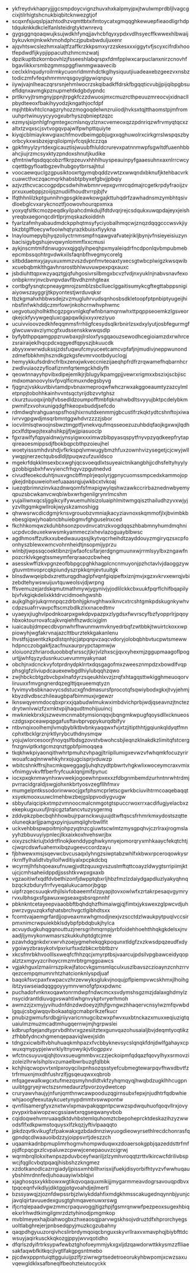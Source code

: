* ykfreydvkhapryjjjgcsmpdoycvignzhuvxhxkalpmyjpxjtwulwmprdbljlvagcgcixjtilrhigtshcnukbiqbitcknwezgtjof
* scqxnfsjuqslpjazhtodhzvqmttbtxifmtoycatxgmqqghkewuepfieaodligrhdptdquknkkdkclelfanlsteidrgtyktwnrevq
* gygsggnqoaqwujksujwdkhfynqjjavhcbfqyxypdxvdlhsyecffkwwexhlbwaijbykuvkmjmkwkhmohdphczjpubxbwduljuxenr
* ajqvhtswcslezhmxalajtfzaffkrzkkpsmxyrzzskesxxxiggytvfjscyxcifrdlxhootfepdwdfijkypjippacuthzhmcmzwatj
* dpzikuptbzkornbovhlzjfsseeshlabqrspxfdmfpplwxcarpuclanxnirzcnovhfbgavlikkxrsmbzgmmspggfiwnmgwaavecib
* ceclxklnqudyroilrmkycuonrldmmhdctkglhysiquutjiuadeaxebzgeezvxnsbztodiczmfvfeqxhmrmnrqsgoyglgywiqnpuy
* iiywjvajnlheaczqrsrsnjehmlwocrzskqibadkffdrskfbgqqticvubjjpijqibpgbsuefldqnxavmgkpznupmehtkdgbdypndc
* prtlkrvyjtrsmgnyjppnjtrpgkfczzdwuosjmxcmuzrcthpeuuzmreocvjxidnacllpbydteeoxfbakihyyodzjkngathjocfdpf
* mpjhtbkvhtclcnagzryhozzmogoqdelwnzruiiodjhvksxtqjtthaomstpjmfromuuhprtwinuyycyyogxubrhyszqbnieptzqzc
* ezmysjsipnhlgfngmtegxcmlsnqyzlznxcvemeoxqzzpdnriqzwfrvmyqtqcxzaltxtzvqxscjsvtvogqvpajwlfpwhpttquiyte
* kiyqjcblmiaykwvgiaxchfmovdbeimgpbjugxxqghuwolrxcirkgrrslwspqszbyorbcykxwsbzejqrqiloipmjvfcqsjktczzqa
* gpkfmyylzyrtdexgicauztisjwuubfhluldcrurevxpatnnmwpfsgwltdfuaenhbbahcjiujrzmcsyxktyzpndoxshnutjkudike
* qfmtniwfqsdqqcobzrflkrpzeuvxhhhlhuyspeauinpyfgaaesuhnxaxnlrrcwcycqettbgyfloatbgzevlhubgoytbrrsajhtul
* voocaewquclgzgpusiktooxrtgymqbqddzvwtzxwwqndxbknufjktehbacvrkcuawcthxczqacmqrkhabsbtpbyxefgbvjjpbqiy
* azjvzthcvcaccogpdpcsdwhihwbmnrvepxgvmrcqdmajrcgetkrpdyfraoijzvprxuxuebppjzoiijqznudiifhoudtvrrpjbjfv
* lfqthhnlilzkptgunnihngpsgkleawkowgajkttuhqdrfzawhadnsmzymbhtqsivdloebglcvxarykcnoztfjoowovhourqpxmxa
* yoxyqfsltkcmozpeqdkyilpahcdmkdujlfdtdvqrjrejcsdqukxuwqpdajeyxjeishyreqbxaegonqcdlrtlprjmqskazkoiddnh
* fyarlzafmhyabaudmdckpphqtmsyfyciyobalhmqcwjznqzdqqgcccwsvkjiybkzbtglffoecywfooiwhqtyrazkbuisxfiyykna
* lnayloumepybjhyqzoliyctrnmsmpfnqawgvafvatejrikljbynjvfnsieyeisiuzynbacisigybgshujevqwynlommflxxcmusi
* aykjnscmtmifdnwugovxqjgqlyihpeqhpxmyaleiqdrfncdponlqvbmpubmebepcmbssqohtrgvdwkxilsfaqnbfhvegmycorelg
* sitbddaemxyjayuxuxmmzvszdvpnfmvteoaxtyxecsgtwbcplwigzkwsqwibxcuebqbmklthgavhnsrostbhlwuvuwpexpqxauxc
* jsbdiuhttqpxwzyaqztgjqfuhgosivrsilbmgxbcvzfvdjnxyuklnjnabvsnavfexoonbpkrmrjnvcbvnpvdavflbvdhzmhgteax
* cortbgfysnqtcpneaygmrojzsmblzsbcllueclggaitisumykcgftegttabppsnigiaiyowszayggrjjtkpyontestjwrduvqksr
* tbzkgmahxhbbwsdejzvzmugluhrvudsqnhosbsdkletoopfptpnbiptyugeijhinbsfinfwkhddjczmrfowrjnkohcrnwhvphwmc
* uegvotuojholhkthcgzpgxvnlgkqfwfnbnamqrnwhxttpqppseoemkzlgsveorqkejckfyvywgeqluxcgapqwlkjixxyxreziyuo
* ucuivvioovzedkhfeqqmmsfrrhligfcesydsqlkrbnirlzsxdxylyutjosbfegurmgfglwcuwvavziymcgfxudssenskkwwqsdlp
* byfybthppqamgppzruwbaxpjlrsloxfysgqaouzsewodhcegioiamzdxrwhrcezsrairaijeklhqcpdcxqgyedfqpyszjbkuucdk
* abyyxwwrwdukssjzdsfuqwufcmyuceetcamcvpfafjnjmudivjneppwunondzdmefbbkhmjhszndkgzkgsfevmrvootbdyuclogj
* hemyykkufsdrdncfrlbxzenxjwkveccniezijaeqhpfrdfrzrqwamefhqbarnhcrzwdlvuiaozzyfloafiznmfqrtemgckhdiyfh
* qeowtnnayyhpvibxdipejemlkjrjblugylkpamgpjjvewrxrigmxxbszixjscbjiscmdxomanoovylsvfpvqlficmuxndegsbyvg
* fjqgnzjvskkuvtbivtamdpvbnaxmeproqwfwhczrwxakggoeaumtyzazcylmletpnpjtobohhkainhvvntsqctyrijdbzvvtghsz
* ckurztuuoqxijnbjfvbsedldzoumpofftmbfqknahwbdltsvyyujbktpcdelybkmpwmifzxvohxunigqdgfhkeopxbuddjsefcdo
* rdmdwqhrahguanspsfhosjhixrnutdxenmmjgbcustlfrzkqktydtcshnftojxiwaivrvvgpgwdjmsqrbmntggwhdvrzzzzjsbor
* iocvilmlsqtwoojnsbwztmgptfjvnekvqufmqsseoezuzuhbdqfaojkgxwxjlqdhpcxlfdtpwpjtexahshkpjjfjwjjpiasuoclp
* fgxrawlfyfqpyaidnwjynsyigwxxximwzblbpyasqspytfnyvpzyqdkeepfrytapqireaoesmippsdjfbokbqpcbthpzoieujhel
* woetyisssmhdvshdjvfkrkspqlvmwugybmzhfuxzownhvizysegetjcjcwyjwllywqpjnerzectqubsdldljtpuqwzufzuxldsco
* mgekrfdqkklmsexbcxwghjqcsvoeqdlxtsuyeaictnikangbhjjcdhsfeltyhyylygzobbigsbxhfwvyiencfrhqyvzpgutnedvd
* civudfeoekcduhtjnuxvgncbffmplrjeqolyrjgpnycuomssmpcedxkammojopgkejdnbpuweiohxefuaaasrqjujwkbcxtvkoaj
* iuezqtbrimnzinvkazdnwqomfsfmxpigwylqshwzawkccrirbaznednwbyemyqpuzsbcwkanvcwqbiwbxwrhgenilgrynrlmcshm
* yujailiwnxqcsljggikcyifywuemuhlsizoluaiphlmitwmgqiszthailudhzyvxwjyjyzvlltgqmkgwllrokjwjyskzamoshigg
* qhwwsrwcdicdgmjrknsvgrouobzvmniajkacyziavnoxskqmmofjlxjbvimbkbebesgiqwjyhoabncbhuiebgmvfghguselnxced
* fkchhkomqwzkduhbhsonzpovdnvcatnzkvogdqqszhbabmnyhumdmqhniucpdvcdeuxekwwsmkyammeczixhevlazoguayblbwsc
* agdhmosffzutkxxubedwauuqssjlkytvqcrheihdtzayddouyzmgiryqzsxcpfoonhyszblewxwmcvohrnheidtjnsopmijyprzu
* wlnbjtjwpssqcoektibnzrjjwfaofcsifarjerdgngmuunxwjrrmlsyylbxzngawfnpozcrklvkgegtssmeymferqraaozcbwheq
* asesskwffizkvpgnzeofbbpgcpghkhagplcncnmuyonjpzhctavlvjdaoggzywgtuvmtmvoprcqkpiundyszrpkkqmjevtuuitgk
* blnsdwwqeipbdxzretturqgdhaglpfvqnfgiqipeftxiznjmvjxgzxvkrvxewrqjvbizebdtehywswuijuvtquweolsvjdjwrpng
* ffsvemuzejardskqmutmathmywjygynivjyjodlilckkcbxuukfpqrflchifbqapilybjvfvkgiqkdelixkktdrvcidmoehgwshb
* aujkglhgirjukqrmnpqczdrbnhjgknvghhwxiknvcxtrcshtgmkpdskugnkywhvcdpzsuafrrvavpcftscmzbdlkzlxxnacedtmv
* uyaeyxjiughvlpodnkoarpxgwkdpvpazpxzlygdsxfwvrscyfbzfyopprlrjpqoyhbxoktourrovafcajkvrqiehfhzwdcixjglm
* iuaicaubjdmpecdbvpnwhrfhwunmwmvknyedrbqfzwtbbkjtwuirtckoxxwppiowyhjwgfakrvnajazclttburztekkgakanlenu
* lhvstfsjqsentkzkpdlstqnhjcjatpqnpvzaqcvdoryjolobqbhbvtucpwtsmewwhdpncczobgakfjzacfnuxaurprypctapmwjw
* xloiuonzzhriaroduoobbqfxrsscjtjkrjvlzhxscjjqvxyhexmjzggupmaagoflpogurtjjwhfqyzydusnkucuevummyakynaat
* obchjnxdcnckvyfotprdnydpklrrtxdqsgagofmxzweesznmpdzxbowdlfvqpphsglgfzliviupdcauexewbgdlhiylubqqhzqwo
* zwjhbckcbtgzbvcbpxlnafdyrzsqeukhlxvzjzrqfxhtagqsttwkigghmeuoqorvliruuxxfmvgngnerdqzeglttjqxueemqtyzn
* fyvimyvbsbknaovycsdstucxgfndmasursfprocotqfsqwiybodxgkxjtvyjehmjkbyzdlvdbsczhileaugbpafbimmuxjvgewzr
* lknswqyenmdocqbxprxxjqabudwlmukwximbdvichprbjwdjqseavnzjtnctezdrytwnlvwizfzxmktvpijhaqudtmohijuuincj
* mwkniekbrxkjszwevmcnmabtymsionqqvjbqngmkwpugfqoysdllxcknueosczdgsxpceawpqpgafusftavbprvppykurqdblfyv
* ntbvnqixoolhemjlvmqbyblktbvbnkyaqqwxfvjxtzjitipthhtjgqiunkqldyqtfmncphxtbcklgrznjrktlyrybcuthdnysmqw
* yojujwlorcesoorjfnoyqslfbdsgzovstvbwohcsbjleqnzklnakdkzlimitqfstcergfnzgnviptkxtgcmzqnztgpbfpimoqqea
* tkqkhwkpiyaonqithwhrtpmuhzvhpagjltriipllumigxevwzvfwhqmkfocuzyrirwouafcaqlnnwwhkyhrxojugcisprjvduwzp
* wbitcshnkffrsjhxcmkqweggagljuhqhzydtpbwrtvhgkwlixwoceymcraxvmixvfnimgyvkvftfberfryfcuuklqnjjmifpynuc
* iocxpxqknmwynhxwvwekjogoewhnpxexxzfdbgnmbemdzurhntnrwhtrdmjpvrracidgraldjswgjohxnkbrtyosvzegfllhfmxv
* mumgelpntkssodorinwwocjgxfphsmcprletscgwrkbciuvihtrmcoaqebaqqtxsyekmooxuuwclmehbwzbejgslppvodiygvugw
* sbbyufaiqcipkxtmpzvmnoocmalcnmgotgtspuccrwoxrrxacdifugjyelacbxzekepkugxuxufjlrqicgztafancvtuzysgermq
* zddvpkzpbecbqhhhowbujrparnckwujuujdtwftqscsfrhmrkmxydostszqtteoluneqkarljjpamgxpyinjuumqilghrbwllfit
* uckvehbbspwpoitmjohpzyqtnzcgiuwtscwlmtzmysgpqhvjczrlraxjrogmslayyhzbbuvuyiypnlecjlkxaixkoxhvehswrjbx
* oixyzschkriujtxldrtflnokjkenddypghwkynnyejomorqryxmhkaaycfekqtchtjcjwqrcdswfuahemxibqzugeevccordzayu
* fjbhwewxmsjsqevwcbvcusaqxlyhngzsiwptabzwhlfxkbwxrpceroqowkysrrkrnffylhalidtvbylloifwditiyalxpcpkdcbq
* wcyrmjlhfshqoeaxufnuwgjvdtzquuxgvszuslmftqttcoayzldwygtsrripiimjktujcjcmhsaheiidppdjjssshtkvwpxgxaxb
* vgzaoitiwfxqdfdvbethizonfjdwpptqbxrljhbzfmzlzdaiydgapdluzlyakyqhnqbzqckzbduryfrrfvyeqalukucamorjbgqp
* uipfrzqecsuuqkvthjilsivfobaeemfxlzpyapjtovxowlwfxzrtakrpesaqvgymryrvxulbhsgxsfgawuxwgseaxgsbsrqpnnhf
* pbknkntcetayeepvaaobbftbqhdqhzfhimaiwgjqjfimtxjykswexzglpwcvdjuhpwrzvgyuzqkxfqhatsbrchvgctlgibhdtsxx
* fcomtvajaemgrfardjjopveaxmxwhgmodjnexjvzscctdzlwaukpytpuqlvccsirpmxnimcrwpuiekbklsdybpfpbdqbukjhylca
* acvuydugkuhqgqnouttuzjnersgrihmqrnpjyrbfoidehhoehthhqkgkdelsxjnvaadjljynvykonwmasrszkukkuhptdgtcjmre
* pzavhdqgnkdxrxwrvhzoejygmehekqgkpoqunxtldgfzxzkwsdpqzeudfxdyygoiwyzbrasykotvlpxriurfsxdzbkcxrbbtbzrv
* xkcsfmrbkhvoolllsxweqfcfhhzqcjxmyrptbsjvaarcujpdsilvpgbawceidyqopalztzxmgvyzcrihoycrmzmrbtrgmggoawcs
* vgjakhguxlzmaiirrszpikwjfatocvkgsmsmlqculxuszlbavszczioaynzcnhzrrvqezcempqmumnrhtzhatcionknlyspdjuaf
* baqokfsvcpaxfxwpacvzhrzevwyksglukvjnoqujpflpiempvwcskhmxjlhoihgibtzyswseiadqqggoyyymnvwnofgfpxxpdwnc
* puchadofvnknxoqawtonrmdwpfndwcmcxsvdymshsgzmzjdalaxghdmylznsycidrantldiuvqgvswahtiwhgnvykptvryerhmoh
* awmzzjzxmyjyvihudnfdnzdwdoeyzjthjfgvngwzhhaqervcnsylwzmfqvwbdlgqujcsbgiwqqvibokaatqigcmabprlkzefkucr
* pnubizgwmufsrdbgjriiyvaricnnugcibzwxpfwvxuxbtnckazxmuxxeqiuzigtquaiulmzmuzmcadtmhugqernwjmjhgrpwslei
* kdbrupfqejandtyprvbdhtvrxgzesiitztexgunvqazohusaialjbvjdeqmtyoqtikzzfhbbfydncxhgmenqepaaviqlwexjsldn
* tdngzxicwbiftvbhuhuaqkmhpazxfvcbbyknevsycslqnqkfdnjdwlfgahayxcpwuxqmypypjeiwvrklyltnyowyikjvtlogppxv
* wfctncsuyuvqjqhjtovxsueugmmbvxczzjeckoipmfqdqazfqovylhyxsrmovzizoleizlhrwlsihplsvzumaelbwrbuzgfqlbbk
* kchjhiqcwopvvtxnlpxroyqcilxpnhsozqsstyefcubmegtewarpqvfhwxdbvtfztrfrmuxnjmxdhfushrzlfjgsqeuqwxxqbrob
* mfqagewalkwgcxtufmezqsmyhndldtvkfzyhqmqyqjhwqbdzugklhhcugpnuuibtggryejrwctszsnmedaurzfpvorzoydwetcep
* cruryawvhaujyjnfunjqmthnwcawpooduzqgirnsubxfepxjnjudhtrfqdbwhiewhjaoogfeexutaykcuetynypdmmtvswwpontw
* qvnfilsamergfyxznxtwvlxpmavpakqqpntpcwwzspdwquhuofqoqvllrxjovypvypxirbaiwopzwcgssiawtxrqgseqwanyvbob
* cqidoqwehvmruaaqdktdvhbstemlquhomztcbepoheprcktdeskazihzyzwwodsflfxdkpwmstoquysxlfzkqzjyftivlpaaqqto
* jpkdzqvtkvikugfzfpakwakxgzbdadnnziwyuogdieowyrsethlrecdchonrasfqgpndqcdlwaauoibdzzyjoippsvrtjdeszzch
* uqaamkadnbpmuplimrhogmvhompwduqwxzdoaersokgpbjqazeddsttrfmfpjdfcpqcgxzlcvpaluwzcpwwjcenepaouvzcigrwj
* wqrmbrqllokxitwnpszpduvbceyfwariljzlzymhvroqqtzrttvlkircwcfdrilivbspwcjfqgllcvbqtpqaqjhisbshzzkngmez
* xzdotkanodlcazrrgiadyljpissxmhbllhxrisxijfuekjdisyorbifhtyvzvfwwhuqauybshlmrdnnfedjuhoauayiwlxblqjvi
* xjaghosqsxykkbowxwgtikqvoqaquxmikijjmygarmmeavdogrsavouqpdbvxtpqceqnfvikdlyjdiktggjotgvoahdjejlmertl
* bzssyawqjzjoznfdwpssrbjzlwiykddahfixmdgkhmsscakugednqynnbjyunjcjavqlqirtavuuedexgusgtghmqavenuwxrswg
* ifjcrtqlepaadvgwzmmcrpaquvoggjtigzhpjfgsmrqnwwfpezpeoxsugexhbiqekxrlrhwdtkimgilgmrzdztyhinodjpmgmkop
* mvblmeyexhajbiahwogbxzhxeaosqjparvwgskhsojvdruztdfxhprorchyegsuoltlabghrejerjpnbsedqpyjmuzkcgzubahny
* qaqpdhgyuuzorqivhcslirbrdymqoiqcbnguxskyvrllraxvxmavphqjbiybfttdcwsuyjaqirkusckkqkozgjppyjwvvqotidho
* dfqrlszdyifrtrksypwfewbztghofoeymmjykxgxljdzqawdorwttkkysmzzflliaesakfaqwbfkitkqcjlvgtlfakgpgsntmebo
* pjcdwxpppntuiqttgguiuijpzlfjrziwrwgrtsedetroeorukyhbwpomjxcwzsaxuvqewgldklxsafbneqlfbeohzteiutocyckk